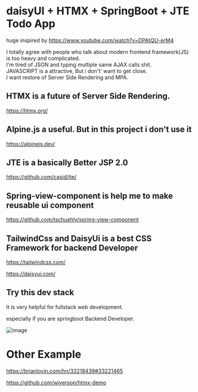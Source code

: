 


# daisyUI + HTMX + SpringBoot + JTE  Todo App

huge inspired by https://www.youtube.com/watch?v=DPAtQU-erM4

I totally agree with people who talk about modern frontend framework(JS) is too heavy and complicated.
</br>
I'm tired of JSON and typing multiple same AJAX calls shit.
</br>
JAVASCRIPT is a attractive, But i don't' want to get close.
</br>
I want restore of Server Side Rendering and MPA.


## HTMX is a future of Server Side Rendering.

https://htmx.org/

## Alpine.js a useful. But in this project i don't use it 

https://alpinejs.dev/

## JTE is a basically Better JSP 2.0

https://github.com/casid/jte/

## Spring-view-component is help me to make reusable ui component

https://github.com/tschuehly/spring-view-component

## TailwindCss and DaisyUi is a best CSS Framework for backend Developer

https://tailwindcss.com/

https://daisyui.com/



## Try this dev stack

It is very helpful for fullstack web development.

especially if you are springboot Backend Developer.



![image](https://github.com/stella6767/simple-todo/assets/65489223/721cad3e-26b9-43c6-b330-2d7bffc2d5b2)



# Other Example

https://brianlovin.com/hn/33218439#33221465

https://github.com/wiverson/htmx-demo

